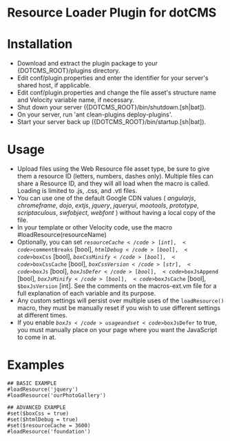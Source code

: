 Resource Loader Plugin for dotCMS
==================================
Installation
==================================
* Download and extract the plugin package to your {DOTCMS_ROOT}/plugins directory.
* Edit conf/plugin.properties and enter the identifier for your server's shared host, if applicable.
* Edit conf/plugin.properties and change the file asset's structure name and Velocity variable name, if necessary.
* Shut down your server ({DOTCMS_ROOT}/bin/shutdown.[sh|bat]).
* On your server, run 'ant clean-plugins deploy-plugins'.
* Start your server back up ({DOTCMS_ROOT}/bin/startup.[sh|bat]).

Usage
==================================
* Upload files using the Web Resource file asset type, be sure to give them a resource ID (letters, numbers, dashes only). Multiple files can share a Resource ID, and they will all load when the macro is called. Loading is limited to .js, .css, and .vtl files.
* You can use one of the default Google CDN values ( *angularjs*, *chromeframe*, *dojo*, *extjs*, *jquery*, *jqueryui*, *mootools*, *prototype*, *scriptaculous*, *swfobject*, *webfont* ) without having a local copy of the file.
* In your template or other Velocity code, use the macro #loadResource(resourceName)
* Optionally, you can set <code>$resourceCache</code> [int], <code>$commentBreaks</code> [bool], <code>$htmlDebug</code> [bool], <code>$boxCss</code> [bool], <code>$boxCssMinify</code> [bool], <code>$boxCssCache</code> [bool], <code>$boxCssVersion</code> [str], <code>$boxJs</code> [bool], <code>$boxJsDefer</code> [bool], <code>$boxJsAppend</code> [bool], <code>$boxJsMinify</code> [bool], <code>$boxJsCache</code> [bool], <code>$boxJsVersion</code> [int]. See the comments on the macros-ext.vm file for a full explanation of each variable and its purpose.
* Any custom settings will persist over multiple uses of the <code>loadResource()</code> macro, they must be manually reset if you wish to use different settings at different times.
* If you enable <code>$boxJs</code> usage and set <code>$boxJsDefer</code> to true, you must manually place <code><script>box.get();</script></code> on your page where you want the JavaScript to come in at.

Examples
==================================
```
## BASIC EXAMPLE
#loadResource('jquery')
#loadResource('ourPhotoGallery')

## ADVANCED EXAMPLE
#set($boxCss = true)
#set($htmlDebug = true)
#set($resourceCache = 3600)
#loadResource('foundation')
```